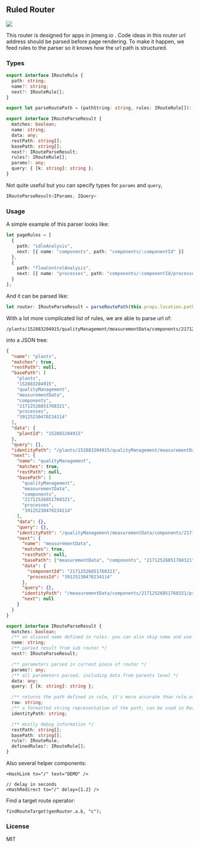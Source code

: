 ## Ruled Router

![](https://img.shields.io/npm/v/@jimengio/ruled-router.svg?style=flat-square)

This router is designed for apps in jimeng.io . Code ideas in this router url address should be parsed before page rendering. To make it happen, we feed rules to the parser so it knows how the url path is structured.

### Types

```ts
export interface IRouteRule {
  path: string;
  name?: string;
  next?: IRouteRule[];
}

export let parseRoutePath = (pathString: string, rules: IRouteRule[]): IRouteParseResult => {};

export interface IRouteParseResult {
  matches: boolean;
  name: string;
  data: any;
  restPath: string[];
  basePath: string[];
  next?: IRouteParseResult;
  rules?: IRouteRule[];
  params?: any;
  query: { [k: string]: string };
}
```

Not quite useful but you can specify types for `params` and `query`,

```ts
IRouteParseResult<IParams, IQuery>
```

### Usage

A simple example of this parser looks like:

```ts
let pageRules = [
  {
    path: "idleAnalysis",
    next: [{ name: "components", path: "components/:componentId" }]
  },
  {
    path: "flowControlAnalysis",
    next: [{ name: "processes", path: "components/:componentId/processes/:processId" }]
  }
];
```

And it can be parsed like:

```ts
let router: IRouteParseResult = parseRoutePath(this.props.location.pathname, pageRules);
```

With a lot more complicated list of rules, we are able to parse url of:

```url
/plants/152883204915/qualityManagement/measurementData/components/21712526851768321/processes/39125230470234114
```

into a JSON tree:

```json
{
  "name": "plants",
  "matches": true,
  "restPath": null,
  "basePath": [
    "plants",
    "152883204915",
    "qualityManagement",
    "measurementData",
    "components",
    "21712526851768321",
    "processes",
    "39125230470234114"
  ],
  "data": {
    "plantId": "152883204915"
  },
  "query": {},
  "identityPath": "/plants/152883204915/qualityManagement/measurementData/components/21712526851768321/processes/39125230470234114?",
  "next": {
    "name": "qualityManagement",
    "matches": true,
    "restPath": null,
    "basePath": [
      "qualityManagement",
      "measurementData",
      "components",
      "21712526851768321",
      "processes",
      "39125230470234114"
    ],
    "data": {},
    "query": {},
    "identityPath": "/qualityManagement/measurementData/components/21712526851768321/processes/39125230470234114?",
    "next": {
      "name": "measurementData",
      "matches": true,
      "restPath": null,
      "basePath": ["measurementData", "components", "21712526851768321", "processes", "39125230470234114"],
      "data": {
        "componentId": "21712526851768321",
        "processId": "39125230470234114"
      },
      "query": {},
      "identityPath": "/measurementData/components/21712526851768321/processes/39125230470234114?",
      "next": null
    }
  }
}
```

```ts
export interface IRouteParseResult {
  matches: boolean;
  /** an aliased name defined in rules. you can also skip name and use path */
  name: string;
  /** parsed result from sub router */
  next?: IRouteParseResult;

  /** parameters parsed in current piece of router */
  params?: any;
  /** all parameters parsed, including data from parents level */
  data: any;
  query: { [k: string]: string };

  /** returns the path defined in rule, it's more accurate than rule.name field  */
  raw: string;
  /** a formatted string representation of the path, can be used in React.memo or shouldComponentUpdate */
  identityPath: string;

  /** mostly debug information */
  restPath: string[];
  basePath: string[];
  rule?: IRouteRule;
  definedRules?: IRouteRule[];
}
```

Also several helper components:

```tsx
<HashLink to="/" text="DEMO" />

// delay in seconds
<HashRedirect to="/" delay={1.2} />
```

Find a target route operator:

```tsx
findRouteTarget(genRouter.a.b, "c");
```

### License

MIT
